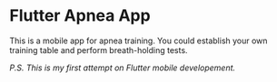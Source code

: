 # Flutter Apnea App
This is a mobile app for apnea training. You could establish your own training table and perform breath-holding tests.

*P.S. This is my first attempt on Flutter mobile developement.*